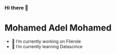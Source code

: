 ### Hi there 👋
<h1> Mohamed Adel Mohamed</h1>

 - 🔭 I’m currently working on Filerole
 - 🌱 I’m currently learning Datascince

